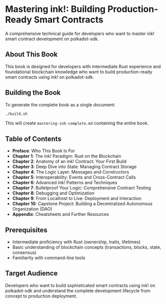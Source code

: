 # Mastering ink!: Building Production-Ready Smart Contracts

A comprehensive technical guide for developers who want to master ink! smart contract development on polkadot-sdk.

## About This Book

This book is designed for developers with intermediate Rust experience and foundational blockchain knowledge who want to build production-ready smart contracts using ink! on polkadot-sdk.

## Building the Book

To generate the complete book as a single document:

```bash
./build.sh
```

This will create `mastering-ink-complete.md` containing the entire book.

## Table of Contents

- **Preface**: Who This Book Is For
- **Chapter 1**: The ink! Paradigm: Rust on the Blockchain
- **Chapter 2**: Anatomy of an ink! Contract: Your First Build
- **Chapter 3**: Deep Dive into State: Managing Contract Storage
- **Chapter 4**: The Logic Layer: Messages and Constructors
- **Chapter 5**: Interoperability: Events and Cross-Contract Calls
- **Chapter 6**: Advanced ink! Patterns and Techniques
- **Chapter 7**: Bulletproof Your Logic: Comprehensive Contract Testing
- **Chapter 8**: Debugging and Optimization
- **Chapter 9**: From Localhost to Live: Deployment and Interaction
- **Chapter 10**: Capstone Project: Building a Decentralized Autonomous Organization (DAO)
- **Appendix**: Cheatsheets and Further Resources

## Prerequisites

- Intermediate proficiency with Rust (ownership, traits, lifetimes)
- Basic understanding of blockchain concepts (transactions, blocks, state, consensus)
- Familiarity with command-line tools

## Target Audience

Developers who want to build sophisticated smart contracts using ink! on polkadot-sdk and understand the complete development lifecycle from concept to production deployment.
